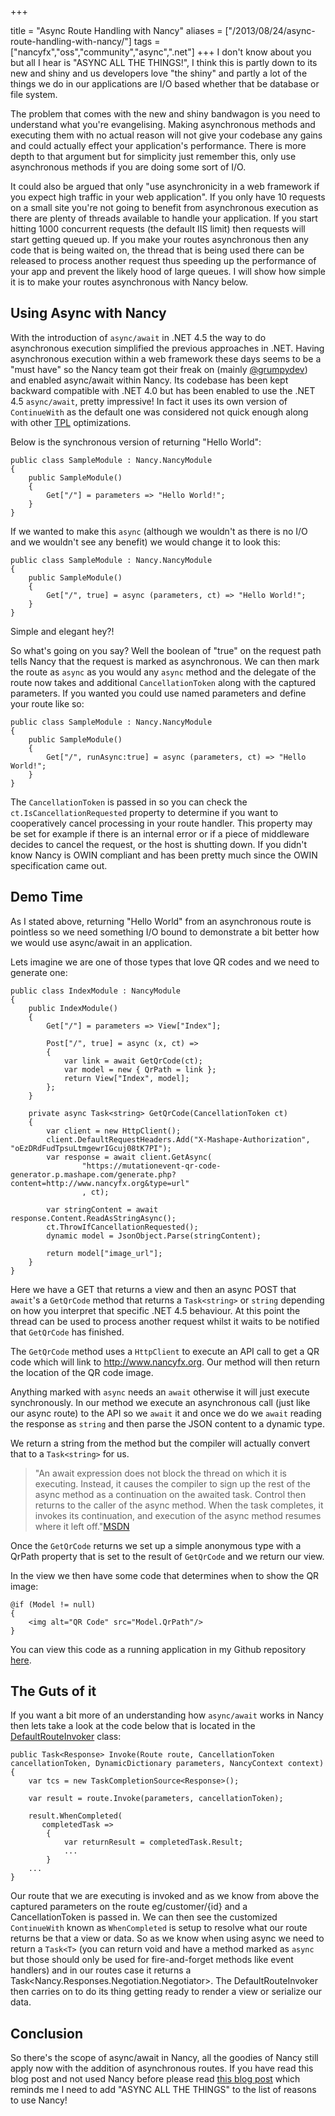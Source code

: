 +++

title = "Async Route Handling with Nancy"
aliases = ["/2013/08/24/async-route-handling-with-nancy/"]
tags = ["nancyfx","oss","community","async",".net"]
+++
I don't know about you but all I hear is "ASYNC ALL THE THINGS!", I think this is partly down to its new and shiny and us developers love "the shiny" and partly a lot of the things we do in our applications are I/O based whether that be database or file system. 

The problem that comes with the new and shiny bandwagon is you need to understand what you're evangelising. Making asynchronous methods and executing them with no actual reason will not give your codebase any gains and could actually effect your application's performance.  There is more depth to that argument but for simplicity just remember this, only use asynchronous methods if you are doing some sort of I/O. 

It could also be argued that only "use asynchronicity in a web framework if you expect high traffic in your web application". If you only have 10 requests on a small site you're not going to benefit from asynchronous execution as there are plenty of threads available to handle your application.  If you start hitting 1000 concurrent requests (the default IIS limit) then requests will start getting queued up.  If you make your routes asynchronous then any code that is being waited on, the thread that is being used there can be released to process another request thus speeding up the performance of your app and prevent the likely hood of large queues.  I will show how simple it is to make your routes asynchronous with Nancy below.

<!--more-->

## Using Async with Nancy

With the introduction of `async/await` in .NET 4.5 the way to do asynchronous execution simplified the previous approaches in .NET.  Having asynchronous execution within a web framework these days seems to be a "must have" so the Nancy team got their freak on (mainly [@grumpydev][2]) and enabled async/await within Nancy.  Its codebase has been kept backward compatible with .NET 4.0 but has been enabled to use the .NET 4.5 `async/await`, pretty impressive! In fact it uses its own version of `ContinueWith` as the default one was considered not quick enough along with other [TPL][1] optimizations.

Below is the synchronous version of returning "Hello World":

    public class SampleModule : Nancy.NancyModule
    {
        public SampleModule()
        {
            Get["/"] = parameters => "Hello World!";
        }
    }
    
If we wanted to make this `async` (although we wouldn't as there is no I/O and we wouldn't see any benefit) we would change it to look this:

    public class SampleModule : Nancy.NancyModule
    {
        public SampleModule()
        {
            Get["/", true] = async (parameters, ct) => "Hello World!";
        }
    }
    
Simple and elegant hey?!

So what's going on you say?  Well the boolean of "true" on the request path tells Nancy that the request is marked as asynchronous.  We can then mark the route as `async` as you would any `async` method and the delegate of the route now takes and additional `CancellationToken` along with the captured parameters.  If you wanted you could use named parameters and define your route like so: 

    public class SampleModule : Nancy.NancyModule
    {
        public SampleModule()
        {
            Get["/", runAsync:true] = async (parameters, ct) => "Hello World!";
        }
    }


The `CancellationToken` is passed in so you can check the `ct.IsCancellationRequested` property to determine if you want to cooperatively cancel processing in your route handler.  This property may be set for example if there is an internal error or if a piece of middleware decides to cancel the request, or the host is shutting down. If you didn't know Nancy is OWIN compliant and has been pretty much since the OWIN specification came out.

## Demo Time

As I stated above, returning "Hello World" from an asynchronous route is pointless so we need something I/O bound to demonstrate a bit better how we would use async/await in an application.

Lets imagine we are one of those types that love QR codes and we need to generate one:

    public class IndexModule : NancyModule
    {
        public IndexModule()
        {
            Get["/"] = parameters => View["Index"];

            Post["/", true] = async (x, ct) =>
            {
                var link = await GetQrCode(ct);
                var model = new { QrPath = link };
                return View["Index", model];
            };
        }

        private async Task<string> GetQrCode(CancellationToken ct)
        {
            var client = new HttpClient();
            client.DefaultRequestHeaders.Add("X-Mashape-Authorization", "oEzDRdFudTpsuLtmgewrIGcuj08tK7PI");
            var response = await client.GetAsync(
                    "https://mutationevent-qr-code-generator.p.mashape.com/generate.php?content=http://www.nancyfx.org&type=url"
                    , ct);

            var stringContent = await response.Content.ReadAsStringAsync();
            ct.ThrowIfCancellationRequested();
            dynamic model = JsonObject.Parse(stringContent);

            return model["image_url"];
        }
    }

Here we have a GET that returns a view and then an async POST that `await`'s a `GetQrCode` method that returns a `Task<string>` or `string` depending on how you interpret that specific .NET 4.5 behaviour.  At this point the thread can be used to process another request whilst it waits to be notified that `GetQrCode` has finished.  

The `GetQrCode` method uses a `HttpClient` to execute an API call to get a QR code which will link to http://www.nancyfx.org.  Our method will then return the location of the QR code image. 

Anything marked with `async` needs an `await` otherwise it will just execute synchronously.  In our method we execute an asynchronous call (just like our async route) to the API so we `await` it and once we do we `await` reading the response as `string` and then parse the JSON content to a dynamic type.  

We return a string from the method but the compiler will actually convert that to a `Task<string>` for us.  

> "An await expression does not block the thread on which it is executing. Instead, it causes the compiler to sign up the rest of the async method as a continuation on the awaited task. Control then returns to the caller of the async method. When the task completes, it invokes its continuation, and execution of the async method resumes where it left off."[MSDN][3]  

Once the `GetQrCode` returns we set up a simple anonymous type with a QrPath property that is set to the result of `GetQrCode` and we return our view.  

In the view we then have some code that determines when to show the QR image:

    @if (Model != null)
    {
        <img alt="QR Code" src="Model.QrPath"/>
    }

You can view this code as a running application in my Github repository [here][4].

## The Guts of it

If you want a bit more of an understanding how `async/await` works in Nancy then lets take a look at the code below that is located in the [DefaultRouteInvoker][7] class:

    public Task<Response> Invoke(Route route, CancellationToken cancellationToken, DynamicDictionary parameters, NancyContext context)
    {
        var tcs = new TaskCompletionSource<Response>();

        var result = route.Invoke(parameters, cancellationToken);

        result.WhenCompleted(
           completedTask =>
            {
                var returnResult = completedTask.Result;
                ...
            }
        ...
    }
    
Our route that we are executing is invoked and as we know from above the captured parameters on the route eg/customer/{id} and a CancellationToken is passed in.  We can then see the customized `ContinueWith` known as `WhenCompleted` is setup to resolve what our route returns be that a view or data.  So as we know when using async we need to return a `Task<T>` (you can return void and have a method marked as `async` but those should only be used for fire-and-forget methods like event handlers) and in our routes case it returns a Task<Nancy.Responses.Negotiation.Negotiator>.  The DefaultRouteInvoker then carries on to do its thing getting ready to render a view or serialize our data.

## Conclusion
So there's the scope of async/await in Nancy, all the goodies of Nancy still apply now with the addition of asynchronous routes.  If you have read this blog post and not used Nancy before please read [this blog post][6] which reminds me I need to add "ASYNC ALL THE THINGS" to the list of reasons to use Nancy!

[1]: http://msdn.microsoft.com/en-us/library/dd460717.aspx
[2]: http://twitter.com/grumpydev
[3]: http://msdn.microsoft.com/en-us/library/vstudio/hh156528.aspx
[4]: https://github.com/jchannon/Nancy.Demo.Async
[6]: http://blog.jonathanchannon.com/2012/12/19/why-use-nancyfx/
[7]: https://github.com/NancyFx/Nancy/blob/master/src/Nancy/Routing/DefaultRouteInvoker.cs
